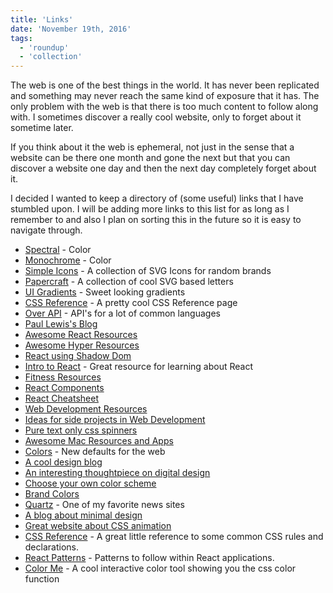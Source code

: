 ```yaml
---
title: 'Links'
date: 'November 19th, 2016'
tags:
  - 'roundup'
  - 'collection'
---
```


The web is one of the best things in the world. It has never been replicated and
something may never reach the same kind of exposure that it has. The only
problem with the web is that there is too much content to follow along with. I
sometimes discover a really cool website, only to forget about it sometime
later.

If you think about it the web is ephemeral, not just in the sense that a website
can be there one month and gone the next but that you can discover a website one
day and then the next day completely forget about it.

I decided I wanted to keep a directory of (some useful) links that I have
stumbled upon. I will be adding more links to this list for as long as I
remember to and also I plan on sorting this in the future so it is easy to
navigate through.

- [Spectral](http://jxnblk.com/Spectral/) - Color
- [Monochrome](https://monochrome.jxnblk.com/) - Color
- [Simple Icons](https://simpleicons.org/) - A collection of SVG Icons for
  random brands
- [Papercraft](http://jxnblk.com/papercraft/) - A collection of cool SVG based
  letters
- [UI Gradients](http://uigradients.com/#GreenBeach) - Sweet looking gradients
- [CSS Reference](http://ref.openweb.io/CSS/) - A pretty cool CSS Reference page
- [Over API](http://overapi.com/) - API's for a lot of common languages
- [Paul Lewis's Blog](https://aerotwist.com/)
- [Awesome React Resources](https://github.com/enaqx/awesome-react)
- [Awesome Hyper Resources](https://github.com/bnb/awesome-hyper)
- [React using Shadow Dom](https://github.com/Wildhoney/ReactShadow)
- [Intro to React](http://academy.plot.ly/react/1-introduction/) - Great
  resource for learning about React
- [Fitness Resources](http://liamrosen.com/fitness.html)
- [React Components](http://devarchy.com/react-components)
- [React Cheatsheet](http://ricostacruz.com/cheatsheets/react.html)
- [Web Development Resources](http://floatingboxes.com/resources/)
- [Ideas for side projects in Web Development](https://github.com/melanierichards/just-build-websites)
- [Pure text only css spinners](http://tawian.io/text-spinners/)
- [Awesome Mac Resources and Apps](https://github.com/jaywcjlove/awesome-mac/blob/master/README-en.md)
- [Colors](http://clrs.cc/) - New defaults for the web
- [A cool design blog](http://blog.neave.com/)
- [An interesting thoughtpiece on digital design](http://www.frankchimero.com/writing/what-screens-want/)
- [Choose your own color scheme](http://www.colourco.de/)
- [Brand Colors](https://brandcolors.net/)
- [Quartz](http://qz.com/) - One of my favorite news sites
- [A blog about minimal design](http://www.minimallyminimal.com/)
- [Great website about CSS animation](http://adamschwartz.co/magic-of-css/)
- [CSS Reference](http://cssreference.io/) - A great little reference to some
  common CSS rules and declarations.
- [React Patterns](http://reactpatterns.com) - Patterns to follow within React
  applications.
- [Color Me](https://colorme.io/) - A cool interactive color tool showing you
  the css color function
